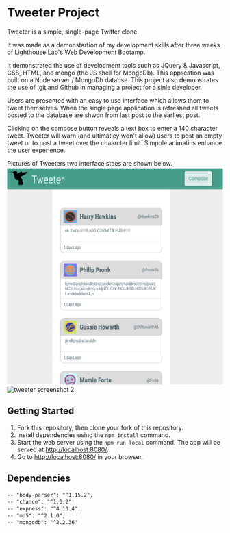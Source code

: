 # Tweeter Project

Tweeter is a simple, single-page Twitter clone.

It was made as a demonstartion of my development skills after three weeks of Lighthouse Lab's
Web Development Bootamp.

It demonstrated the use of development tools such as JQuery & Javascript, CSS, HTML, and mongo (the JS shell for MongoDb).
This application  was built on a Node server / MongoDb databse.
This project also demonstrates the use of .git and Github in managing a project for a sinle developer.

Users are presented with an easy to use interface which allows them to tweet themselves. When the single page application is refreshed all tweets posted to the database are shwon from last post to the earliest post.

Clicking on the compose button reveals a text box to enter a 140 character tweet. Tweeter will warn (and ultimatley won't allow) users to post an empty tweet or to post a tweet over the chaarcter limit. Simpole animatins enhance the user experience.



Pictures of Tweeters two interface staes are shown below.
![tweeter screenshot 1](https://github.com/TimberTrader/imagesforReadMe/blob/master/Screen%20Shot%202019-02-22%20at%203.57.59%20PM.png)
![tweeter screenshot 2](https://github.com/TimberTrader/imagesforReadMe)

## Getting Started

1. Fork this repository, then clone your fork of this repository.
2. Install dependencies using the `npm install` command.
3. Start the web server using the `npm run local` command. The app will be served at <http://localhost:8080/>.
4. Go to <http://localhost:8080/> in your browser.

## Dependencies
    -- "body-parser": "^1.15.2",
    -- "chance": "^1.0.2",
    -- "express": "^4.13.4",
    -- "md5": "^2.1.0",
    -- "mongodb": "^2.2.36"
